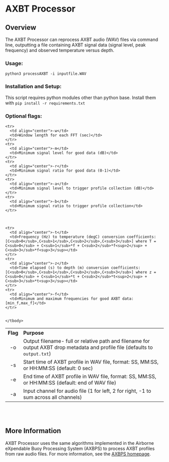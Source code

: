 # **AXBT Processor**

## Overview
The AXBT Processor can reprocess AXBT audio (WAV) files via command line, outputting a file containing AXBT signal data (signal level, peak frequency) and observed temperature versus depth. 


### Usage:
`python3 processAXBT -i inputfile.WAV`

### Installation and Setup:
This script requires python modules other than python base. Install them with `pip install -r requirements.txt`

### Optional flags:

<table>
  <tbody>
    <tr>
      <th align="center">Flag</th>
      <th align="left">Purpose</th>
    </tr>
    <tr>
      <td align="center">-o</td>
      <td>Output filename- full or relative path and filename for output AXBT drop metadata and profile file (defaults to <code>output.txt</code>)</td>
    </tr>
    <tr>
      <td align="center">-s</td>
      <td>Start time of AXBT profile in WAV file, format: SS, MM:SS, or HH:MM:SS (default: 0 sec)</td>
    </tr>
    <tr>
      <td align="center">-e</td>
      <td>End time of AXBT profile in WAV file, format: SS, MM:SS, or HH:MM:SS (default: end of WAV file)</td>
    </tr>  
    <tr>
      <td align="center">-a</td>
      <td>Input channel for audio file (1 for left, 2 for right, -1 to sum across all channels)</td>
    </tr>  
    
    
    <tr>
      <td align="center">-w</td>
      <td>Window length for each FFT (sec)</td>
    </tr>  
    <tr>
      <td align="center">-m</td>
      <td>Minimum signal level for good data (dB)</td>
    </tr>  
    <tr>
      <td align="center">-r</td>
      <td>Minimum signal ratio for good data (0-1)</td>
    </tr>  
    <tr>
      <td align="center">-a</td>
      <td>Minimum signal level to trigger profile collection (dB)</td>
    </tr>  
    <tr>
      <td align="center">-b</td>
      <td>Minimum signal ratio to trigger profile collection</td>
    </tr>  
    
    
    
    <tr>
      <td align="center">-t</td>
      <td>Frequency (Hz) to temperature (degC) conversion coefficients: [C<sub>0</sub>,C<sub>1</sub>,C<sub>2</sub>,C<sub>3</sub>] where T = C<sub>0</sub> + C<sub>1</sub>*f + C<sub>2</sub>*f<sup>2</sup> + C<sub>3</sub>*f<sup>3</sup></td>
    </tr>  
    <tr>
      <td align="center">-z</td>
      <td>Time elapsed (s) to depth (m) conversion coefficients: [C<sub>0</sub>,C<sub>1</sub>,C<sub>2</sub>,C<sub>3</sub>] where z = C<sub>0</sub> + C<sub>1</sub>*t + C<sub>2</sub>*t<sup>2</sup> + C<sub>3</sub>*t<sup>3</sup></td>
    </tr>  
    <tr>
      <td align="center">-f</td>
      <td>Minimum and maximum frequencies for good AXBT data: [min_f,max_f]</td>
    </tr>  
    
    
    </tbody>
</table>

<br />
<br />



## More Information

AXBT Processor uses the same algorithms implemented in the Airborne eXpendable Buoy Processing System (AXBPS) to process AXBT profiles from raw audio files. For more information, see the [AXBPS homepage](http://mmmfire.whoi.edu/axbps).


<br />

